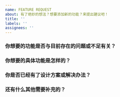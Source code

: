 ```yaml
---
name: FEATURE REQUEST
about: 有了绝妙的想法？想要添加新的功能？来提出建议吧！
title: ''
labels: ''
assignees: ''
---
```


### 你想要的功能是否与目前存在的问题或不足有关？


### 你想要的具体功能是怎样的？


### 你是否已经有了设计方案或解决办法？


### 还有什么其他需要补充的？

